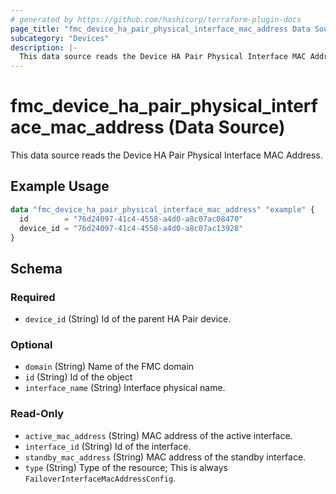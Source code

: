 ```yaml
---
# generated by https://github.com/hashicorp/terraform-plugin-docs
page_title: "fmc_device_ha_pair_physical_interface_mac_address Data Source - terraform-provider-fmc"
subcategory: "Devices"
description: |-
  This data source reads the Device HA Pair Physical Interface MAC Address.
---
```


# fmc_device_ha_pair_physical_interface_mac_address (Data Source)

This data source reads the Device HA Pair Physical Interface MAC Address.

## Example Usage

```terraform
data "fmc_device_ha_pair_physical_interface_mac_address" "example" {
  id        = "76d24097-41c4-4558-a4d0-a8c07ac08470"
  device_id = "76d24097-41c4-4558-a4d0-a8c07ac13928"
}
```

<!-- schema generated by tfplugindocs -->
## Schema

### Required

- `device_id` (String) Id of the parent HA Pair device.

### Optional

- `domain` (String) Name of the FMC domain
- `id` (String) Id of the object
- `interface_name` (String) Interface physical name.

### Read-Only

- `active_mac_address` (String) MAC address of the active interface.
- `interface_id` (String) Id of the interface.
- `standby_mac_address` (String) MAC address of the standby interface.
- `type` (String) Type of the resource; This is always `FailoverInterfaceMacAddressConfig`.
